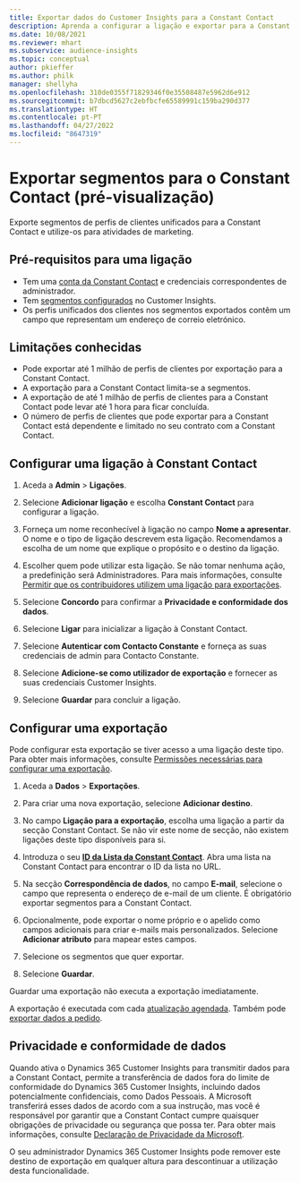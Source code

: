 ```yaml
---
title: Exportar dados do Customer Insights para a Constant Contact
description: Aprenda a configurar a ligação e exportar para a Constant Contact.
ms.date: 10/08/2021
ms.reviewer: mhart
ms.subservice: audience-insights
ms.topic: conceptual
author: pkieffer
ms.author: philk
manager: shellyha
ms.openlocfilehash: 310de0355f71829346f0e35508487e5962d6e912
ms.sourcegitcommit: b7dbcd5627c2ebfbcfe65589991c159ba290d377
ms.translationtype: HT
ms.contentlocale: pt-PT
ms.lasthandoff: 04/27/2022
ms.locfileid: "8647319"
---
```

# <a name="export-segments-to-constant-contact-preview"></a>Exportar segmentos para o Constant Contact (pré-visualização)

Exporte segmentos de perfis de clientes unificados para a Constant Contact e utilize-os para atividades de marketing. 

## <a name="prerequisites-for-a-connection"></a>Pré-requisitos para uma ligação

-   Tem uma [conta da Constant Contact](https://www.constantcontact.com/account-home) e credenciais correspondentes de administrador.
-   Tem [segmentos configurados](segments.md) no Customer Insights.
-   Os perfis unificados dos clientes nos segmentos exportados contêm um campo que representam um endereço de correio eletrónico.

## <a name="known-limitations"></a>Limitações conhecidas

- Pode exportar até 1 milhão de perfis de clientes por exportação para a Constant Contact.
- A exportação para a Constant Contact limita-se a segmentos.
- A exportação de até 1 milhão de perfis de clientes para a Constant Contact pode levar até 1 hora para ficar concluída. 
- O número de perfis de clientes que pode exportar para a Constant Contact está dependente e limitado no seu contrato com a Constant Contact.

## <a name="set-up-connection-to-constant-contact"></a>Configurar uma ligação à Constant Contact

1. Aceda a **Admin** > **Ligações**.

1. Selecione **Adicionar ligação** e escolha **Constant Contact** para configurar a ligação.

1. Forneça um nome reconhecível à ligação no campo **Nome a apresentar**. O nome e o tipo de ligação descrevem esta ligação. Recomendamos a escolha de um nome que explique o propósito e o destino da ligação.

1. Escolher quem pode utilizar esta ligação. Se não tomar nenhuma ação, a predefinição será Administradores. Para mais informações, consulte [Permitir que os contribuidores utilizem uma ligação para exportações](connections.md#allow-contributors-to-use-a-connection-for-exports).

1. Selecione **Concordo** para confirmar a **Privacidade e conformidade dos dados**.

1. Selecione **Ligar** para inicializar a ligação à Constant Contact.

1. Selecione **Autenticar com Contacto Constante** e forneça as suas credenciais de admin para Contacto Constante. 

1. Selecione **Adicione-se como utilizador de exportação** e fornecer as suas credenciais Customer Insights.

1. Selecione **Guardar** para concluir a ligação.

## <a name="configure-an-export"></a>Configurar uma exportação

Pode configurar esta exportação se tiver acesso a uma ligação deste tipo. Para obter mais informações, consulte [Permissões necessárias para configurar uma exportação](export-destinations.md#set-up-a-new-export).

1. Aceda a **Dados** > **Exportações**.

1. Para criar uma nova exportação, selecione **Adicionar destino**.

1. No campo **Ligação para a exportação**, escolha uma ligação a partir da secção Constant Contact. Se não vir este nome de secção, não existem ligações deste tipo disponíveis para si.

1. Introduza o seu [**ID da Lista da Constant Contact**](https://app.constantcontact.com/pages/contacts/ui#lists). Abra uma lista na Constant Contact para encontrar o ID da lista no URL.

1. Na secção **Correspondência de dados**, no campo **E-mail**, selecione o campo que representa o endereço de e-mail de um cliente. É obrigatório exportar segmentos para a Constant Contact.

1. Opcionalmente, pode exportar o nome próprio e o apelido como campos adicionais para criar e-mails mais personalizados. Selecione **Adicionar atributo** para mapear estes campos.

1. Selecione os segmentos que quer exportar.

1. Selecione **Guardar**.

Guardar uma exportação não executa a exportação imediatamente.

A exportação é executada com cada [atualização agendada](system.md#schedule-tab). Também pode [exportar dados a pedido](export-destinations.md#run-exports-on-demand). 


## <a name="data-privacy-and-compliance"></a>Privacidade e conformidade de dados

Quando ativa o Dynamics 365 Customer Insights para transmitir dados para a Constant Contact, permite a transferência de dados fora do limite de conformidade do Dynamics 365 Customer Insights, incluindo dados potencialmente confidenciais, como Dados Pessoais. A Microsoft transferirá esses dados de acordo com a sua instrução, mas você é responsável por garantir que a Constant Contact cumpre quaisquer obrigações de privacidade ou segurança que possa ter. Para obter mais informações, consulte [Declaração de Privacidade da Microsoft](https://go.microsoft.com/fwlink/?linkid=396732).

O seu administrador Dynamics 365 Customer Insights pode remover este destino de exportação em qualquer altura para descontinuar a utilização desta funcionalidade.
